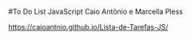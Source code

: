 #To Do List JavaScript
Caio Antônio e Marcella Pless

https://caioantnio.github.io/Lista-de-Tarefas-JS/
